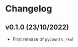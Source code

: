 # Changelog

<!--next-version-placeholder-->

## v0.1.0 (23/10/2022)

- First release of `pycounts_rkw`!